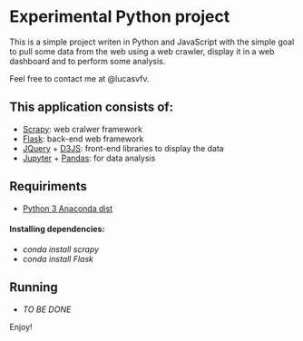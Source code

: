 # Experimental Python project

This is a simple project writen in Python and JavaScript with the simple goal to pull some data from the web using a web crawler, display it in a web dashboard and to perform some analysis.

Feel free to contact me at @lucasvfv.

## This application consists of:
*   [Scrapy](https://scrapy.org/): web cralwer framework
*   [Flask](http://flask.pocoo.org/): back-end web framework
*   [JQuery](https://jquery.com/) + [D3JS](https://d3js.org/): front-end libraries to display the data
*	[Jupyter](http://jupyter.org/) + [Pandas]( pandas.pydata.org): for data analysis

## Requiriments
*   [Python 3 Anaconda dist](https://www.continuum.io/)

#### Installing dependencies:
*   *conda install scrapy*
*   *conda install Flask*

## Running
*   *TO BE DONE*

Enjoy!
